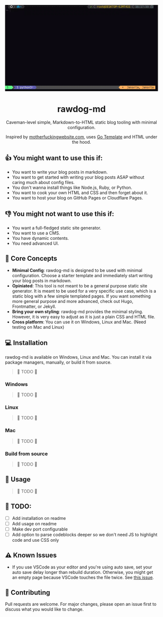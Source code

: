 <div align="center">
<a href="https://github.com/dwiandhikaap/rawdog-md">
    <img src="https://github.com/dwiandhikaap/rawdog-md/blob/main/demo.gif" alt="demo">
</a>
<h1 align="center">
    rawdog-md
</h1>
<p align="center">
Caveman-level simple, Markdown-to-HTML static blog tooling with minimal configuration. 
</p>
<p align="center">
Inspired by <a href="https://motherfuckingwebsite.com">motherfuckingwebsite.com</a>, uses <a href="https://pkg.go.dev/text/template">Go Template</a> and HTML under the hood.
</p>
</div>



## 👍 You might want to use this if:
- You want to write your blog posts in markdown.
- You want to get started with writing your blog posts ASAP without caring much about config files.
- You don't wanna install things like Node.js, Ruby, or Python.
- You want to cook your own HTML and CSS and then forget about it.
- You want to host your blog on GitHub Pages or Cloudflare Pages.

## 👎 You might not want to use this if:
- You want a full-fledged static site generator.
- You want to use a CMS.
- You have dynamic contents.
- You need advanced UI.

## 🔑 Core Concepts
- **Minimal Config**: rawdog-md is designed to be used with minimal configuration. Choose a starter template and immediately start writing your blog posts in markdown.
- **Opiniated**: This tool is not meant to be a general purpose static site generator. It is meant to be used for a very specific use case, which is a static blog with a few simple templated pages. If you want something more general purpose and more advanced, check out Hugo, Frontmatter, or Jekyll.
- **Bring your own styling**: rawdog-md provides the minimal styling. However, it is very easy to adjust as it is just a plain CSS and HTML file.
- **Cross platform**: You can use it on Windows, Linux and Mac. (Need testing on Mac and Linux)


## 💻 Installation
rawdog-md is available on Windows, Linux and Mac. You can install it via package managers, manually, or build it from source.
> 🚧 TODO 🚧

### Windows

> 🚧 TODO 🚧

### Linux
> 🚧 TODO 🚧

### Mac
> 🚧 TODO 🚧

### Build from source
> 🚧 TODO 🚧

## 🚀 Usage
> 🚧 TODO 🚧


## 📝 TODO:
- [ ] Add installation on readme
- [ ] Add usage on readme
- [ ] Make dev port configurable
- [ ] Add option to parse codeblocks deeper so we don't need JS to highlight code and use CSS only

## ⚠ Known Issues
- If you use VSCode as your editor and you're using auto save, set your auto save delay longer than rebuild duration. Otherwise, you might get an empty page because VSCode touches the file twice. See [this issue](https://github.com/microsoft/vscode/issues/9419).

## 🤝 Contributing
Pull requests are welcome. For major changes, please open an issue first to discuss what you would like to change. 
